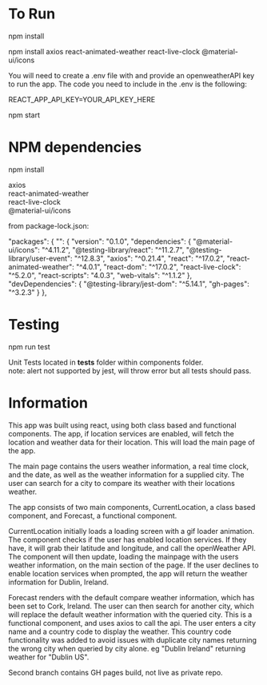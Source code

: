 # To Run

npm install

npm install axios react-animated-weather react-live-clock @material-ui/icons

You will need to create a .env file with and provide an openweatherAPI key to run the app. The code you need to include in the .env is the following: <br />

REACT_APP_API_KEY=YOUR_API_KEY_HERE

npm start

# NPM dependencies 

npm install 

axios <br />
react-animated-weather <br />
react-live-clock <br />
@material-ui/icons <br />


from package-lock.json:

  "packages": {
    "": {
      "version": "0.1.0",
      "dependencies": {
        "@material-ui/icons": "^4.11.2",
        "@testing-library/react": "^11.2.7",
        "@testing-library/user-event": "^12.8.3",
        "axios": "^0.21.4",
        "react": "^17.0.2",
        "react-animated-weather": "^4.0.1",
        "react-dom": "^17.0.2",
        "react-live-clock": "^5.2.0",
        "react-scripts": "4.0.3",
        "web-vitals": "^1.1.2"
      },
      "devDependencies": {
        "@testing-library/jest-dom": "^5.14.1",
        "gh-pages": "^3.2.3"
      }
    },

# Testing

npm run test

Unit Tests located in __tests__ folder within components folder. <br /> 
note: alert not supported by jest, will throw error but all tests should pass.

# Information

This app was built using react, using both class based and functional components. The app, if location services are enabled, will fetch the location and weather data for their location. This will load the main page of the app.

The main page contains the users weather information, a real time clock, and the date, as well as the weather information for a supplied city. The user can search for a city to compare its weather with their locations weather.

The app consists of two main components, CurrentLocation, a class based component, and Forecast, a functional component.

CurrentLocation initially loads a loading screen with a gif loader animation. The component checks if the user has enabled location services. If they have, it will grab their latitude and longitude, and call the openWeather API. The component will then update, loading the mainpage with the users weather information, on the main section of the page. If the user declines to enable location services when prompted, the app will return the weather information for Dublin, Ireland. 

Forecast renders with the default compare weather information, which has been set to Cork, Ireland. The user can then search for another city, which will replace the default weather information with the queried city. This is a functional component, and uses axios to call the api. The user enters a city name and a country code to display the weather. This country code functionality was added to avoid issues with duplicate city names returning the wrong city when queried by city alone. eg "Dublin Ireland" returning weather for "Dublin US".

Second branch contains GH pages build, not live as private repo.